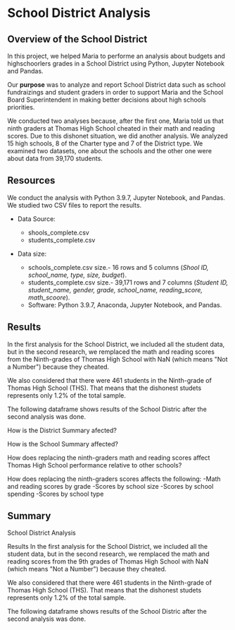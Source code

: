 # School District Analysis

## Overview of the School District

In this project, we helped Maria to performe an analysis about budgets and highschoorlers grades in a School District using Python, Jupyter Notebook and Pandas. 

Our **purpose** was to analyze and report School District data such as school fundraizings and student graders in order to support Maria and the School Board Superintendent in making better decisions about high schools priorities.

We conducted two analyses because, after the first one, Maria told us that ninth graders at Thomas High School cheated in their math and reading scores. Due to this dishonet situation, we did another analysis.
We analyzed 15 high schools, 8 of the Charter type and 7 of the District type. We examined two datasets, one about the schools and the other one were about data from 39,170 students.

## Resources

We conduct the analysis with Python 3.9.7, Jupyter Notebook, and Pandas. We studied  two CSV files to report the results.

* Data Source:
  - shools_complete.csv
  - students_complete.csv

* Data size: 
  - schools_complete.csv size.- 16 rows and 5 columns (_Shool ID, school_name, type, size, budget_).
  - students_complete.csv size.- 39,171 rows and 7 columns (_Student ID, student_name, gender, grade, school_name, reading_score, math_scoore_).
  - Software: Python 3.9.7, Anaconda, Jupyter Notebook, and Pandas.

## Results

In the first analysis for the School District, we included all the student data, but in the second research, we remplaced the math and reading scores from the Ninth-grades of Thomas High School  with NaN (which means "Not a Number") because they cheated.

We also considered that there were 461 students in the Ninth-grade of Thomas High School (THS). That means that the dishonest studets represents only 1.2% of the total sample.

The following dataframe shows results of the School Distric after the second analysis was done.

How is the District Summary afected?

How is the School Summary affected?

How does replacing the ninth-graders math and reading scores affect Thomas High School performance relative to other schools?

How does replacing the ninth-graders scores affects the following:
-Math and reading scores by grade
-Scores by school size
-Scores by school spending
-Scores by school type


## Summary
School District Analysis



Results
In the first analysis for the School District, we included all the student data, but in the second research, we remplaced the math and reading scores from the 9th grades of Thomas High School  with NaN (which means "Not a Number") because they cheated.

We also considered that there were 461 students in the Ninth-grade of Thomas High School (THS). That means that the dishonest studets represents only 1.2% of the total sample.

The following dataframe shows results of the School Distric after the second analysis was done.
